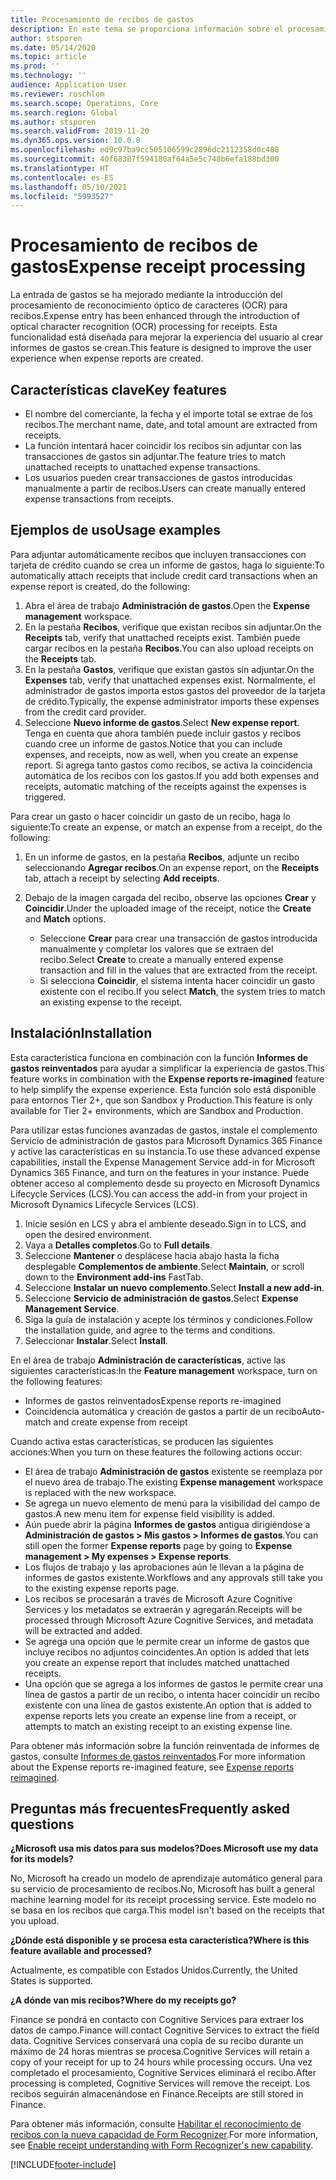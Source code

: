 ```yaml
---
title: Procesamiento de recibos de gastos
description: En este tema se proporciona información sobre el procesamiento de reconocimiento óptico de caracteres (OCR) para recibos. Esta funcionalidad está diseñada para mejorar la experiencia del usuario al crear informes de gastos se crean en Microsoft Dynamics 365 Finance.
author: stsporen
ms.date: 05/14/2020
ms.topic: article
ms.prod: ''
ms.technology: ''
audience: Application User
ms.reviewer: roschlom
ms.search.scope: Operations, Core
ms.search.region: Global
ms.author: stsporen
ms.search.validFrom: 2019-11-20
ms.dyn365.ops.version: 10.0.8
ms.openlocfilehash: ed9c97ba9cc505106599c2896dc2112358d0c408
ms.sourcegitcommit: 40f68387f594180af64a5e5c748b6efa188bd300
ms.translationtype: HT
ms.contentlocale: es-ES
ms.lasthandoff: 05/10/2021
ms.locfileid: "5993527"
---
```

# <a name="expense-receipt-processing"></a><span data-ttu-id="cc5b1-104">Procesamiento de recibos de gastos</span><span class="sxs-lookup"><span data-stu-id="cc5b1-104">Expense receipt processing</span></span>

<span data-ttu-id="cc5b1-105">La entrada de gastos se ha mejorado mediante la introducción del procesamiento de reconocimiento óptico de caracteres (OCR) para recibos.</span><span class="sxs-lookup"><span data-stu-id="cc5b1-105">Expense entry has been enhanced through the introduction of optical character recognition (OCR) processing for receipts.</span></span> <span data-ttu-id="cc5b1-106">Esta funcionalidad está diseñada para mejorar la experiencia del usuario al crear informes de gastos se crean.</span><span class="sxs-lookup"><span data-stu-id="cc5b1-106">This feature is designed to improve the user experience when expense reports are created.</span></span>

## <a name="key-features"></a><span data-ttu-id="cc5b1-107">Características clave</span><span class="sxs-lookup"><span data-stu-id="cc5b1-107">Key features</span></span>

- <span data-ttu-id="cc5b1-108">El nombre del comerciante, la fecha y el importe total se extrae de los recibos.</span><span class="sxs-lookup"><span data-stu-id="cc5b1-108">The merchant name, date, and total amount are extracted from receipts.</span></span>
- <span data-ttu-id="cc5b1-109">La función intentará hacer coincidir los recibos sin adjuntar con las transacciones de gastos sin adjuntar.</span><span class="sxs-lookup"><span data-stu-id="cc5b1-109">The feature tries to match unattached receipts to unattached expense transactions.</span></span>
- <span data-ttu-id="cc5b1-110">Los usuarios pueden crear transacciones de gastos introducidas manualmente a partir de recibos.</span><span class="sxs-lookup"><span data-stu-id="cc5b1-110">Users can create manually entered expense transactions from receipts.</span></span>

## <a name="usage-examples"></a><span data-ttu-id="cc5b1-111">Ejemplos de uso</span><span class="sxs-lookup"><span data-stu-id="cc5b1-111">Usage examples</span></span>

<span data-ttu-id="cc5b1-112">Para adjuntar automáticamente recibos que incluyen transacciones con tarjeta de crédito cuando se crea un informe de gastos, haga lo siguiente:</span><span class="sxs-lookup"><span data-stu-id="cc5b1-112">To automatically attach receipts that include credit card transactions when an expense report is created, do the following:</span></span>

  1. <span data-ttu-id="cc5b1-113">Abra el área de trabajo **Administración de gastos**.</span><span class="sxs-lookup"><span data-stu-id="cc5b1-113">Open the **Expense management** workspace.</span></span>
  2. <span data-ttu-id="cc5b1-114">En la pestaña **Recibos**, verifique que existan recibos sin adjuntar.</span><span class="sxs-lookup"><span data-stu-id="cc5b1-114">On the **Receipts** tab, verify that unattached receipts exist.</span></span> <span data-ttu-id="cc5b1-115">También puede cargar recibos en la pestaña **Recibos**.</span><span class="sxs-lookup"><span data-stu-id="cc5b1-115">You can also upload receipts on the **Receipts** tab.</span></span>
  3. <span data-ttu-id="cc5b1-116">En la pestaña **Gastos**, verifique que existan gastos sin adjuntar.</span><span class="sxs-lookup"><span data-stu-id="cc5b1-116">On the **Expenses** tab, verify that unattached expenses exist.</span></span> <span data-ttu-id="cc5b1-117">Normalmente, el administrador de gastos importa estos gastos del proveedor de la tarjeta de crédito.</span><span class="sxs-lookup"><span data-stu-id="cc5b1-117">Typically, the expense administrator imports these expenses from the credit card provider.</span></span>
  4. <span data-ttu-id="cc5b1-118">Seleccione **Nuevo informe de gastos**.</span><span class="sxs-lookup"><span data-stu-id="cc5b1-118">Select **New expense report**.</span></span> <span data-ttu-id="cc5b1-119">Tenga en cuenta que ahora también puede incluir gastos y recibos cuando cree un informe de gastos.</span><span class="sxs-lookup"><span data-stu-id="cc5b1-119">Notice that you can include expenses, and receipts, now as well, when you create an expense report.</span></span> <span data-ttu-id="cc5b1-120">Si agrega tanto gastos como recibos, se activa la coincidencia automática de los recibos con los gastos.</span><span class="sxs-lookup"><span data-stu-id="cc5b1-120">If you add both expenses and receipts, automatic matching of the receipts against the expenses is triggered.</span></span>

<span data-ttu-id="cc5b1-121">Para crear un gasto o hacer coincidir un gasto de un recibo, haga lo siguiente:</span><span class="sxs-lookup"><span data-stu-id="cc5b1-121">To create an expense, or match an expense from a receipt, do the following:</span></span>

  1. <span data-ttu-id="cc5b1-122">En un informe de gastos, en la pestaña **Recibos**, adjunte un recibo seleccionando **Agregar recibos**.</span><span class="sxs-lookup"><span data-stu-id="cc5b1-122">On an expense report, on the **Receipts** tab, attach a receipt by selecting **Add receipts**.</span></span>
  2. <span data-ttu-id="cc5b1-123">Debajo de la imagen cargada del recibo, observe las opciones **Crear** y **Coincidir**.</span><span class="sxs-lookup"><span data-stu-id="cc5b1-123">Under the uploaded image of the receipt, notice the **Create** and **Match** options.</span></span>

      - <span data-ttu-id="cc5b1-124">Seleccione **Crear** para crear una transacción de gastos introducida manualmente y completar los valores que se extraen del recibo.</span><span class="sxs-lookup"><span data-stu-id="cc5b1-124">Select **Create** to create a manually entered expense transaction and fill in the values that are extracted from the receipt.</span></span>
      - <span data-ttu-id="cc5b1-125">Si selecciona **Coincidir**, el sistema intenta hacer coincidir un gasto existente con el recibo.</span><span class="sxs-lookup"><span data-stu-id="cc5b1-125">If you select **Match**, the system tries to match an existing expense to the receipt.</span></span>

## <a name="installation"></a><span data-ttu-id="cc5b1-126">Instalación</span><span class="sxs-lookup"><span data-stu-id="cc5b1-126">Installation</span></span>

<span data-ttu-id="cc5b1-127">Esta característica funciona en combinación con la función **Informes de gastos reinventados** para ayudar a simplificar la experiencia de gastos.</span><span class="sxs-lookup"><span data-stu-id="cc5b1-127">This feature works in combination with the **Expense reports re-imagined** feature to help simplify the expense experience.</span></span> <span data-ttu-id="cc5b1-128">Esta función solo está disponible para entornos Tier 2+, que son Sandbox y Production.</span><span class="sxs-lookup"><span data-stu-id="cc5b1-128">This feature is only available for Tier 2+ environments, which are Sandbox and Production.</span></span>

<span data-ttu-id="cc5b1-129">Para utilizar estas funciones avanzadas de gastos, instale el complemento Servicio de administración de gastos para Microsoft Dynamics 365 Finance y active las características en su instancia.</span><span class="sxs-lookup"><span data-stu-id="cc5b1-129">To use these advanced expense capabilities, install the Expense Management Service add-in for Microsoft Dynamics 365 Finance, and turn on the features in your instance.</span></span> <span data-ttu-id="cc5b1-130">Puede obtener acceso al complemento desde su proyecto en Microsoft Dynamics Lifecycle Services (LCS).</span><span class="sxs-lookup"><span data-stu-id="cc5b1-130">You can access the add-in from your project in Microsoft Dynamics Lifecycle Services (LCS).</span></span>

1. <span data-ttu-id="cc5b1-131">Inicie sesión en LCS y abra el ambiente deseado.</span><span class="sxs-lookup"><span data-stu-id="cc5b1-131">Sign in to LCS, and open the desired environment.</span></span>
2. <span data-ttu-id="cc5b1-132">Vaya a **Detalles completos**.</span><span class="sxs-lookup"><span data-stu-id="cc5b1-132">Go to **Full details**.</span></span>
3. <span data-ttu-id="cc5b1-133">Seleccione **Mantener** o desplácese hacia abajo hasta la ficha desplegable **Complementos de ambiente**.</span><span class="sxs-lookup"><span data-stu-id="cc5b1-133">Select **Maintain**, or scroll down to the **Environment add-ins** FastTab.</span></span>
4. <span data-ttu-id="cc5b1-134">Seleccione **Instalar un nuevo complemento**.</span><span class="sxs-lookup"><span data-stu-id="cc5b1-134">Select **Install a new add-in**.</span></span>
5. <span data-ttu-id="cc5b1-135">Seleccione **Servicio de administración de gastos**.</span><span class="sxs-lookup"><span data-stu-id="cc5b1-135">Select **Expense Management Service**.</span></span>
6. <span data-ttu-id="cc5b1-136">Siga la guía de instalación y acepte los términos y condiciones.</span><span class="sxs-lookup"><span data-stu-id="cc5b1-136">Follow the installation guide, and agree to the terms and conditions.</span></span>
7. <span data-ttu-id="cc5b1-137">Seleccionar **Instalar**.</span><span class="sxs-lookup"><span data-stu-id="cc5b1-137">Select **Install**.</span></span>

<span data-ttu-id="cc5b1-138">En el área de trabajo **Administración de características**, active las siguientes características:</span><span class="sxs-lookup"><span data-stu-id="cc5b1-138">In the **Feature management** workspace, turn on the following features:</span></span>

- <span data-ttu-id="cc5b1-139">Informes de gastos reinventados</span><span class="sxs-lookup"><span data-stu-id="cc5b1-139">Expense reports re-imagined</span></span>
- <span data-ttu-id="cc5b1-140">Coincidencia automática y creación de gastos a partir de un recibo</span><span class="sxs-lookup"><span data-stu-id="cc5b1-140">Auto-match and create expense from receipt</span></span>

<span data-ttu-id="cc5b1-141">Cuando activa estas características, se producen las siguientes acciones:</span><span class="sxs-lookup"><span data-stu-id="cc5b1-141">When you turn on these features the following actions occur:</span></span>

- <span data-ttu-id="cc5b1-142">El área de trabajo **Administración de gastos** existente se reemplaza por el nuevo área de trabajo.</span><span class="sxs-lookup"><span data-stu-id="cc5b1-142">The existing **Expense management** workspace is replaced with the new workspace.</span></span>
- <span data-ttu-id="cc5b1-143">Se agrega un nuevo elemento de menú para la visibilidad del campo de gastos.</span><span class="sxs-lookup"><span data-stu-id="cc5b1-143">A new menu item for expense field visibility is added.</span></span>
- <span data-ttu-id="cc5b1-144">Aún puede abrir la página **Informes de gastos** antigua dirigiéndose a **Administración de gastos > Mis gastos > Informes de gastos**.</span><span class="sxs-lookup"><span data-stu-id="cc5b1-144">You can still open the former **Expense reports** page by going to **Expense management > My expenses > Expense reports**.</span></span>
- <span data-ttu-id="cc5b1-145">Los flujos de trabajo y las aprobaciones aún le llevan a la página de informes de gastos existente.</span><span class="sxs-lookup"><span data-stu-id="cc5b1-145">Workflows and any approvals still take you to the existing expense reports page.</span></span>
- <span data-ttu-id="cc5b1-146">Los recibos se procesarán a través de Microsoft Azure Cognitive Services y los metadatos se extraerán y agregarán.</span><span class="sxs-lookup"><span data-stu-id="cc5b1-146">Receipts will be processed through Microsoft Azure Cognitive Services, and metadata will be extracted and added.</span></span>
- <span data-ttu-id="cc5b1-147">Se agrega una opción que le permite crear un informe de gastos que incluye recibos no adjuntos coincidentes.</span><span class="sxs-lookup"><span data-stu-id="cc5b1-147">An option is added that lets you create an expense report that includes matched unattached receipts.</span></span>
- <span data-ttu-id="cc5b1-148">Una opción que se agrega a los informes de gastos le permite crear una línea de gastos a partir de un recibo, o intenta hacer coincidir un recibo existente con una línea de gastos existente.</span><span class="sxs-lookup"><span data-stu-id="cc5b1-148">An option that is added to expense reports lets you create an expense line from a receipt, or attempts to match an existing receipt to an existing expense line.</span></span>

<span data-ttu-id="cc5b1-149">Para obtener más información sobre la función reinventada de informes de gastos, consulte [Informes de gastos reinventados](ExpenseWorkspaceNew.md).</span><span class="sxs-lookup"><span data-stu-id="cc5b1-149">For more information about the Expense reports re-imagined feature, see [Expense reports reimagined](ExpenseWorkspaceNew.md).</span></span>

## <a name="frequently-asked-questions"></a><span data-ttu-id="cc5b1-150">Preguntas más frecuentes</span><span class="sxs-lookup"><span data-stu-id="cc5b1-150">Frequently asked questions</span></span>

<span data-ttu-id="cc5b1-151">**¿Microsoft usa mis datos para sus modelos?**</span><span class="sxs-lookup"><span data-stu-id="cc5b1-151">**Does Microsoft use my data for its models?**</span></span>

<span data-ttu-id="cc5b1-152">No, Microsoft ha creado un modelo de aprendizaje automático general para su servicio de procesamiento de recibos.</span><span class="sxs-lookup"><span data-stu-id="cc5b1-152">No, Microsoft has built a general machine learning model for its receipt processing service.</span></span> <span data-ttu-id="cc5b1-153">Este modelo no se basa en los recibos que carga.</span><span class="sxs-lookup"><span data-stu-id="cc5b1-153">This model isn't based on the receipts that you upload.</span></span>

<span data-ttu-id="cc5b1-154">**¿Dónde está disponible y se procesa esta característica?**</span><span class="sxs-lookup"><span data-stu-id="cc5b1-154">**Where is this feature available and processed?**</span></span>

<span data-ttu-id="cc5b1-155">Actualmente, es compatible con Estados Unidos.</span><span class="sxs-lookup"><span data-stu-id="cc5b1-155">Currently, the United States is supported.</span></span>

<span data-ttu-id="cc5b1-156">**¿A dónde van mis recibos?**</span><span class="sxs-lookup"><span data-stu-id="cc5b1-156">**Where do my receipts go?**</span></span>

<span data-ttu-id="cc5b1-157">Finance se pondrá en contacto con Cognitive Services para extraer los datos de campo.</span><span class="sxs-lookup"><span data-stu-id="cc5b1-157">Finance will contact Cognitive Services to extract the field data.</span></span> <span data-ttu-id="cc5b1-158">Cognitive Services conservará una copia de su recibo durante un máximo de 24 horas mientras se procesa.</span><span class="sxs-lookup"><span data-stu-id="cc5b1-158">Cognitive Services will retain a copy of your receipt for up to 24 hours while processing occurs.</span></span> <span data-ttu-id="cc5b1-159">Una vez completado el procesamiento, Cognitive Services eliminará el recibo.</span><span class="sxs-lookup"><span data-stu-id="cc5b1-159">After processing is completed, Cognitive Services will remove the receipt.</span></span> <span data-ttu-id="cc5b1-160">Los recibos seguirán almacenándose en Finance.</span><span class="sxs-lookup"><span data-stu-id="cc5b1-160">Receipts are still stored in Finance.</span></span>

<span data-ttu-id="cc5b1-161">Para obtener más información, consulte [Habilitar el reconocimiento de recibos con la nueva capacidad de Form Recognizer](https://azure.microsoft.com/blog/enable-receipt-understanding-with-form-recognizer-s-new-capability/).</span><span class="sxs-lookup"><span data-stu-id="cc5b1-161">For more information, see [Enable receipt understanding with Form Recognizer's new capability](https://azure.microsoft.com/blog/enable-receipt-understanding-with-form-recognizer-s-new-capability/).</span></span>


[!INCLUDE[footer-include](../includes/footer-banner.md)]